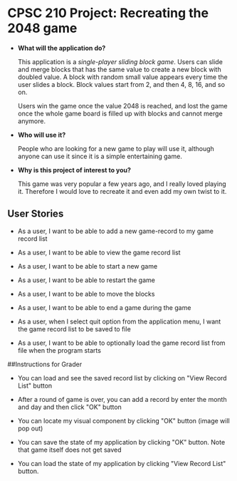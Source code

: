 # CPSC 210 Project: Recreating the 2048 game

- **What will the application do?**

    This application is a *single-player sliding block game*. Users can slide and merge blocks that has the same value
    to create a new block with doubled value. A block with random small value appears every time the user slides a 
    block. Block values start from 2, and then 4, 8, 16, and so on.
 
    Users win the game once the value 2048 is reached, and lost the game once the whole game board is filled up with
    blocks and cannot merge anymore.

- **Who will use it?**

    People who are looking for a new game to play will use it, although anyone can use it since it is a simple
    entertaining game.

- **Why is this project of interest to you?**

    This game was very popular a few years ago, and I really loved playing it. Therefore I would love to recreate it
    and even add my own twist to it.

## User Stories

- As a user, I want to be able to add a new game-record to my game record list

- As a user, I want to be able to view the game record list

- As a user, I want to be able to start a new game

- As a user, I want to be able to restart the game

- As a user, I want to be able to move the blocks

- As a user, I want to be able to end a game during the game

- As a user, when I select quit option from the application menu, I want the game record list to be saved to file

- As a user, I want to be able to optionally load the game record list from file when the program starts

##Instructions for Grader
- You can load and see the saved record list by clicking on "View Record List" button

- After a round of game is over, you can add a record by enter the month and day and then click "OK" button

- You can locate my visual component by clicking "OK" button (image will pop out)

- You can save the state of my application by clicking "OK" button. Note that game itself does not get saved

- You can load the state of my application by clicking "View Record List" button.